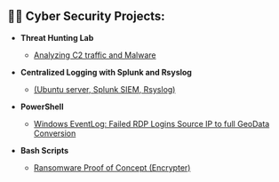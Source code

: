 

<h2>👨‍💻 Cyber Security Projects:</h2>

- <b>Threat Hunting Lab</b>
  - [Analyzing C2 traffic and Malware ](https://github.com/Hacosta21/Threat-Hunting-with-Zeek-and-RITA)
- <b>Centralized Logging with Splunk and Rsyslog</b>
  - [(Ubuntu server, Splunk SIEM, Rsyslog)](https://github.com/Hacosta21)
- <b>PowerShell</b>
  - [Windows EventLog: Failed RDP Logins Source IP to full GeoData Conversion](https://github.com/Hacosta21)
  
- <b>Bash Scripts</b>
  - [Ransomware Proof of Concept (Encrypter)](github.com/Hacosta21/Hacosta21)
  


[twitter]: [https://twitter.com/joshmadakor](https://twitter.com/Humbert_0041)
[linkedin]: https://www.linkedin.com/in/humbertoacosta

